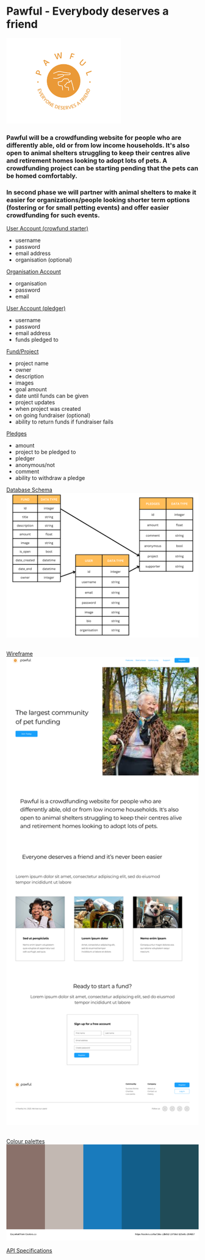 # Pawful - Everybody deserves a friend

<img src="pawful-logo.png" alt="Pawful wireframe" width="300" height="auto"> 

### Pawful will be a crowdfunding website for people who are differently able, old or from low income households. It's also open to animal shelters struggling to keep their centres alive and retirement homes looking to adopt lots of pets. A crowdfunding project can be starting pending that the pets can be homed comfortably. 
### In second phase we will partner with animal shelters to make it easier for organizations/people looking shorter term options (fostering or for small petting events) and offer easier crowdfunding for such events.

<ins>User Account (crowfund starter)</ins>
- username
- password
- email address
- organisation (optional)

<ins>Organisation Account</ins>
- organisation
- password
- email

<ins>User Account (pledger)</ins>
- username
- password
- email address
- funds pledged to

<ins>Fund/Project</ins>
- project name 
- owner
- description
- images
- goal amount
- date until funds can be given
- project updates
- when project was created
- on going fundraiser (optional)
- ability to return funds if fundraiser fails

<ins>Pledges</ins>
- amount
- project to be pledged to
- pledger
- anonymous/not
- comment
- ability to withdraw a pledge

<ins>Database Schema</ins>
</br>
 <img src="pawfuldatabase.png" alt="Pawful database schema" width="700" height="auto"> 
 </br>
 </br>

<ins>Wireframe</ins>
</br>
 <img src="pawfulwireframe.png" alt="Pawful wireframe" width="700" height="auto"> 
 </br>
 </br>
 
 <ins>Colour palettes</ins>
 </br>
 <img src="palette2.svg" alt="Pawful wireframe" width="700" height="auto"> 
 
<ins>API Specifications</ins>

